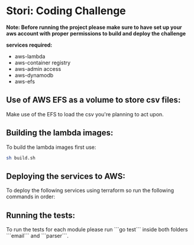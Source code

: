 
<h1>Stori: Coding Challenge</h1>

**Note: Before running the project please make sure to have set up your aws account with proper**
**permissions to build and deploy the challenge**

**services required:**
* aws-lambda
* aws-container registry
* aws-admin access
* aws-dynamodb
* aws-efs

<h2>Use of AWS EFS as a volume to store csv files:</h2>
Make use of the EFS to load the csv you're planning to act upon.

<h2>Building the lambda images:</h2>

To build the lambda images first use: 
```zsh
sh build.sh
```

<h2>Deploying the services to AWS:</h2>
To deploy the following services using terraform so run the following commands in order:

<h2>Running the tests:</h2>
To run the tests for each module please run ```go test``` inside both folders ```email```
and ```parser```.

